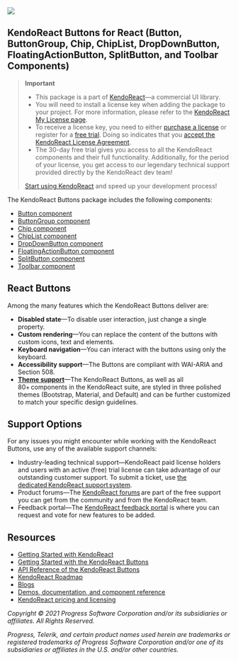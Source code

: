 <a href="https://www.telerik.com/kendo-react-ui/?utm_medium=referral&utm_source=npm&utm_campaign=kendo-ui-react-trial-npm-buttons&utm_content=banner" target="_blank">
<img src="https://www.telerik.com/kendo-react-ui/npm-banner.svg">
</a>

## KendoReact Buttons for React (Button, ButtonGroup, Chip, ChipList, DropDownButton, FloatingActionButton, SplitButton, and Toolbar Components)

> **Important**
> * This package is а part of [KendoReact](https://www.telerik.com/kendo-react-ui/?utm_medium=referral&utm_source=npm&utm_campaign=kendo-ui-react-trial-npm-buttons)&mdash;a commercial UI library.
> * You will need to install a license key when adding the package to your project. For more information, please refer to the [KendoReact My License page](https://www.telerik.com/kendo-react-ui/my-license/?utm_medium=referral&utm_source=npm&utm_campaign=kendo-ui-react-trial-npm-buttons).
> * To receive a license key, you need to either [purchase a license](https://www.telerik.com/kendo-react-ui/pricing/?utm_medium=referral&utm_source=npm&utm_campaign=kendo-ui-react-trial-npm-buttons) or register for a [free trial](https://www.telerik.com/download-login-v2-kendo-react-ui?utm_medium=referral&utm_source=npm&utm_campaign=kendo-ui-react-trial-npm-buttons). Doing so indicates that you [accept the KendoReact License Agreement](https://www.telerik.com/purchase/license-agreement/progress-kendoreact?utm_medium=referral&utm_source=npm&utm_campaign=kendo-ui-react-trial-npm-buttons).
> * The 30-day free trial gives you access to all the KendoReact components and their full functionality. Additionally, for the period of your license, you get access to our legendary technical support provided directly by the KendoReact dev team!
>
> [Start using KendoReact](https://www.telerik.com/download-login-v2-kendo-react-ui?utm_medium=referral&utm_source=npm&utm_campaign=kendo-ui-react-trial-npm-buttons) and speed up your development process!

The KendoReact Buttons package includes the following components:

* [Button component](https://www.telerik.com/kendo-react-ui/components/buttons/button/?utm_medium=referral&utm_source=npm&utm_campaign=kendo-ui-react-trial-npm-buttons)
* [ButtonGroup component](https://www.telerik.com/kendo-react-ui/components/buttons/buttongroup/?utm_medium=referral&utm_source=npm&utm_campaign=kendo-ui-react-trial-npm-buttons)
* [Chip component](https://www.telerik.com/kendo-react-ui/components/buttons/chip/?utm_medium=referral&utm_source=npm&utm_campaign=kendo-ui-react-trial-npm-buttons)
* [ChipList component](https://www.telerik.com/kendo-react-ui/components/buttons/chiplist/?utm_medium=referral&utm_source=npm&utm_campaign=kendo-ui-react-trial-npm-buttons)
* [DropDownButton component](https://www.telerik.com/kendo-react-ui/components/buttons/dropdownbutton/?utm_medium=referral&utm_source=npm&utm_campaign=kendo-ui-react-trial-npm-buttons)
* [FloatingActionButton component](https://www.telerik.com/kendo-react-ui/components/buttons/floatingactionbutton/?utm_medium=referral&utm_source=npm&utm_campaign=kendo-ui-react-trial-npm-buttons)
* [SplitButton component](https://www.telerik.com/kendo-react-ui/components/buttons/splitbutton/?utm_medium=referral&utm_source=npm&utm_campaign=kendo-ui-react-trial-npm-buttons)
* [Toolbar component](https://www.telerik.com/kendo-react-ui/components/buttons/toolbar/?utm_medium=referral&utm_source=npm&utm_campaign=kendo-ui-react-trial-npm-buttons)

## React Buttons

Among the many features which the KendoReact Buttons deliver are:

* **Disabled state**&mdash;To disable user interaction, just change a single property.
* **Custom rendering**&mdash;You can replace the content of the buttons with custom icons, text and elements.
* **Keyboard navigation**&mdash;You can interact with the buttons using only the keyboard.
* **Accessibility support**&mdash;The Buttons are compliant with WAI-ARIA and Section 508.
* [**Theme support**](https://www.telerik.com/kendo-react-ui/components/styling/?utm_medium=referral&utm_source=npm&utm_campaign=kendo-ui-react-trial-npm-buttons)&mdash;The KendoReact Buttons, as well as all 80+ components in the KendoReact suite, are styled in three polished themes (Bootstrap, Material, and Default) and can be further customized to match your specific design guidelines.

## Support Options

For any issues you might encounter while working with the KendoReact Buttons, use any of the available support channels:

* Industry-leading technical support&mdash;KendoReact paid license holders and users with an active (free) trial license can take advantage of our outstanding customer support. To submit a ticket, use [the dedicated KendoReact support system](https://www.telerik.com/account/support-tickets?utm_medium=referral&utm_source=npm&utm_campaign=kendo-ui-react-trial-npm-buttons).
* Product forums&mdash;The [KendoReact forums](https://www.telerik.com/forums/kendo-ui-react?utm_medium=referral&utm_source=npm&utm_campaign=kendo-ui-react-trial-npm-buttons) are part of the free support you can get from the community and from the KendoReact team.
* Feedback portal&mdash;The [KendoReact feedback portal](https://feedback.telerik.com/kendo-react-ui?utm_medium=referral&utm_source=npm&utm_campaign=kendo-ui-react-trial-npm-buttons) is where you can request and vote for new features to be added.

## Resources

* [Getting Started with KendoReact](https://www.telerik.com/kendo-react-ui/getting-started/?utm_medium=referral&utm_source=npm&utm_campaign=kendo-ui-react-trial-npm-buttons)
* [Getting Started with the KendoReact Buttons](https://www.telerik.com/kendo-react-ui/components/buttons/?utm_medium=referral&utm_source=npm&utm_campaign=kendo-ui-react-trial-npm-buttons)
* [API Reference of the KendoReact Buttons](https://www.telerik.com/kendo-react-ui/components/buttons/api/?utm_medium=referral&utm_source=npm&utm_campaign=kendo-ui-react-trial-npm-buttons)
* [KendoReact Roadmap](https://www.telerik.com/kendo-react-ui/roadmap/?utm_medium=referral&utm_source=npm&utm_campaign=kendo-ui-react-trial-npm-buttons)
* [Blogs](https://www.telerik.com/blogs/tag/kendoreact?utm_medium=referral&utm_source=npm&utm_campaign=kendo-ui-react-trial-npm-buttons)
* [Demos, documentation, and component reference](https://www.telerik.com/kendo-react-ui/components/?utm_medium=referral&utm_source=npm&utm_campaign=kendo-ui-react-trial-npm-buttons)
* [KendoReact pricing and licensing](https://www.telerik.com/kendo-react-ui/pricing/?utm_medium=referral&utm_source=npm&utm_campaign=kendo-ui-react-trial-npm-buttons)

*Copyright © 2021 Progress Software Corporation and/or its subsidiaries or affiliates. All Rights Reserved.*

*Progress, Telerik, and certain product names used herein are trademarks or registered trademarks of Progress Software Corporation and/or one of its subsidiaries or affiliates in the U.S. and/or other countries.*
